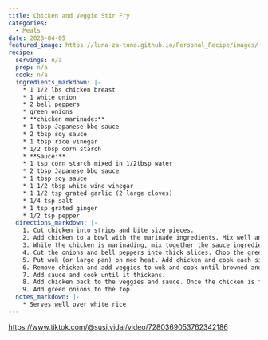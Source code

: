 ```yaml
---
title: Chicken and Veggie Stir Fry
categories: 
  - Meals
date: 2025-04-05
featured_image: https://luna-za-tuna.github.io/Personal_Recipe/images/
recipe:
  servings: n/a
  prep: n/a
  cook: n/a
  ingredients_markdown: |-
    * 1 1/2 lbs chicken breast
    * 1 white onion
    * 2 bell peppers
    * green onions
    * **chicken marinade:**
    * 1 tbsp Japanese bbq sauce
    * 2 tbsp soy sauce
    * 1 tbsp rice vinegar
    * 1/2 tbsp corn starch 
    * **Sauce:**
    * 1 tsp corn starch mixed in 1/2tbsp water 
    * 2 tbsp Japanese bbq sauce
    * 1 tbsp soy sauce
    * 1 1/2 tbsp white wine vinegar
    * 1 1/2 tsp grated garlic (2 large cloves)
    * 1/4 tsp salt
    * 1 tsp grated ginger
    * 1/2 tsp pepper 
  directions_markdown: |-
    1. Cut chicken into strips and bite size pieces. 
    2. Add chicken to a bowl with the marinade ingredients. Mix well and set aside for 15 min-30 min (you can let it sit longer in the fridge).
    3. While the chicken is marinading, mix together the sauce ingredients in a small bowl. 
    4. Cut the onions and bell peppers into thick slices. Chop the green onions.
    5. Put wok (or large pan) on med heat. Add chicken and cook each side for 1-2minutes until close to being fully cooked. 
    6. Remove chicken and add veggies to wok and cook until browned and softened (10ish min) 
    7. Add sauce and cook until it thickens.
    8. Add chicken back to the veggies and sauce. Once the chicken is fully cooked, remove from heat.
    9. Add green onions to the top 
  notes_markdown: |-
    * Serves well over white rice
---
```

https://www.tiktok.com/@susi.vidal/video/7280369053762342186
